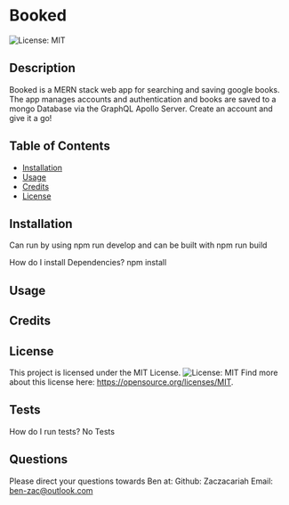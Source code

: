 
# Booked
![License: MIT](https://img.shields.io/badge/License-MIT-yellow.svg)

## Description

Booked is a MERN stack web app for searching and saving google books. The app manages accounts and authentication and books are saved to a mongo Database via the GraphQL Apollo Server. Create an account and give it a go!


## Table of Contents 

- [Installation](#installation)
- [Usage](#usage)
- [Credits](#credits)
- [License](#license)

## Installation
Can run by using npm run develop and can be built with npm run build

How do I install Dependencies?
npm install

## Usage



## Credits




## License 

This project is licensed under the MIT License.
![License: MIT](https://img.shields.io/badge/License-MIT-yellow.svg)
Find more about this license here: https://opensource.org/licenses/MIT.

        

## Tests

How do I run tests?
No Tests

## Questions

Please direct your questions towards Ben at:
Github: Zaczacariah
Email: ben-zac@outlook.com

    